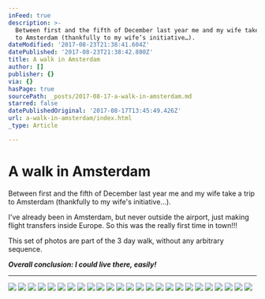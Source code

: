 ```yaml
---
inFeed: true
description: >-
  Between first and the fifth of December last year me and my wife take a trip
  to Amsterdam (thankfully to my wife’s initiative…).
dateModified: '2017-08-23T21:38:41.604Z'
datePublished: '2017-08-23T21:38:42.880Z'
title: A walk in Amsterdam
author: []
publisher: {}
via: {}
hasPage: true
sourcePath: _posts/2017-08-17-a-walk-in-amsterdam.md
starred: false
datePublishedOriginal: '2017-08-17T13:45:49.426Z'
url: a-walk-in-amsterdam/index.html
_type: Article

---
```

# A walk in Amsterdam

Between first and the fifth of December last year me and my wife take a trip to Amsterdam (thankfully to my wife's initiative...).

I've already been in Amsterdam, but never outside the airport, just making flight transfers inside Europe. So this was the really first time in town!!!

This set of photos are part of the 3 day walk, without any arbitrary sequence.

_**Overall conclusion: I could live there, easily!**_

---

![](https://the-grid-user-content.s3-us-west-2.amazonaws.com/b024c589-cebb-4cce-b48a-c7d7aa48b43f.jpg)
![](https://the-grid-user-content.s3-us-west-2.amazonaws.com/4c69a270-ba3a-4c83-a7e3-72bc8f058764.jpg)
![](https://the-grid-user-content.s3-us-west-2.amazonaws.com/d5a70f67-51bc-4417-981b-d2b1f75c102e.jpg)
![](https://the-grid-user-content.s3-us-west-2.amazonaws.com/846a777a-c65a-49eb-84b1-7fd1b8046ac7.jpg)
![](https://the-grid-user-content.s3-us-west-2.amazonaws.com/a9701883-32fa-4d41-8f58-382785deac8a.jpg)
![](https://the-grid-user-content.s3-us-west-2.amazonaws.com/e4e16eff-3dcf-4b71-ad26-d37039c9f867.jpg)
![](https://the-grid-user-content.s3-us-west-2.amazonaws.com/c9df8f1d-ddbb-4f98-bb79-5389e64c21fa.jpg)
![](https://the-grid-user-content.s3-us-west-2.amazonaws.com/cf7e2aaa-2f5d-4895-9036-01f11c2c537b.jpg)
![](https://the-grid-user-content.s3-us-west-2.amazonaws.com/ed3b4268-ee47-4581-9a5c-6a5960445d34.jpg)
![](https://the-grid-user-content.s3-us-west-2.amazonaws.com/83340717-4f33-4ab5-8c49-c57c5b4560bb.jpg)
![](https://the-grid-user-content.s3-us-west-2.amazonaws.com/b5a6e608-0f66-47e1-a937-004bb1c5137b.jpg)
![](https://the-grid-user-content.s3-us-west-2.amazonaws.com/1fb2fc13-2e33-4038-b792-aa1fe8e851ed.jpg)
![](https://the-grid-user-content.s3-us-west-2.amazonaws.com/7c485d97-958f-4537-8277-f805f0c38495.jpg)
![](https://the-grid-user-content.s3-us-west-2.amazonaws.com/f34f832b-7678-4208-a3fa-2ceda303a055.jpg)
![](https://the-grid-user-content.s3-us-west-2.amazonaws.com/bfd68dda-df79-4367-8b0b-12731735aec8.jpg)
![](https://the-grid-user-content.s3-us-west-2.amazonaws.com/4d09c978-cb5e-4ede-a71e-79502e5ca8d3.jpg)
![](https://the-grid-user-content.s3-us-west-2.amazonaws.com/39d77d44-a0fa-4325-946b-b87d457840a6.jpg)
![](https://the-grid-user-content.s3-us-west-2.amazonaws.com/c7627cd7-460e-44f2-a968-9edf8848fce0.jpg)
![](https://the-grid-user-content.s3-us-west-2.amazonaws.com/8cbfa1a6-de2b-4257-b2cf-66c32262e9ec.jpg)
![](https://the-grid-user-content.s3-us-west-2.amazonaws.com/47b22e90-4477-48dd-b308-4cc1ef1e3709.jpg)
![](https://the-grid-user-content.s3-us-west-2.amazonaws.com/dd856af2-2863-4325-b6c2-0d595124d60e.jpg)
![](https://the-grid-user-content.s3-us-west-2.amazonaws.com/a74760f2-7a9d-48fc-8856-47679efe978c.jpg)
![](https://the-grid-user-content.s3-us-west-2.amazonaws.com/c8d4b5c6-2941-46f9-b26a-34b88605e1e7.jpg)
![](https://the-grid-user-content.s3-us-west-2.amazonaws.com/0bd782da-2ec5-4d74-a623-e29a00e130a8.jpg)
![](https://the-grid-user-content.s3-us-west-2.amazonaws.com/9ff64933-6dab-4fbd-86c3-3d1dae95c9e6.jpg)